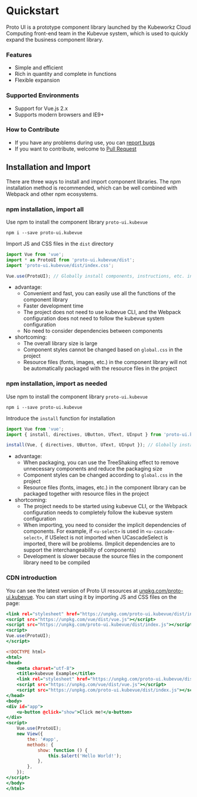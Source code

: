 # Quickstart

Proto UI is a prototype component library launched by the Kubeworkz Cloud Computing front-end team in the Kubevue system, which is used to quickly expand the business component library.

### Features

- Simple and efficient
- Rich in quantity and complete in functions
- Flexible expansion

### Supported Environments

- Support for Vue.js 2.x
- Supports modern browsers and IE9+

### How to Contribute

- If you have any problems during use, you can [report bugs](https://github.com/saashqdev/proto-ui/issues)
- If you want to contribute, welcome to [Pull Request](https://github.com/saashqdev/proto-ui/pulls)

## Installation and Import

There are three ways to install and import component libraries. The npm installation method is recommended, which can be well combined with Webpack and other npm ecosystems.

### npm installation, import all

Use npm to install the component library `proto-ui.kubevue`

``` shell
npm i --save proto-ui.kubevue
```

Import JS and CSS files in the `dist` directory

``` js
import Vue from 'vue';
import * as ProtoUI from 'proto-ui.kubevue/dist';
import 'proto-ui.kubevue/dist/index.css';

Vue.use(ProtoUI); // Globally install components, instructions, etc. in the component library
```

- advantage:
    - Convenient and fast, you can easily use all the functions of the component library
    - Faster development time
    - The project does not need to use kubevue CLI, and the Webpack configuration does not need to follow the kubevue system configuration
    - No need to consider dependencies between components
- shortcoming:
    - The overall library size is large
    - Component styles cannot be changed based on `global.css` in the project
    - Resource files (fonts, images, etc.) in the component library will not be automatically packaged with the resource files in the project

### npm installation, import as needed

Use npm to install the component library `proto-ui.kubevue`

``` shell
npm i --save proto-ui.kubevue
```

Introduce the `install` function for installation

``` js
import Vue from 'vue';
import { install, directives, UButton, UText, UInput } from 'proto-ui.kubevue';

install(Vue, { directives, UButton, UText, UInput }); // Globally install components, directives, etc. in the component library
```

- advantage:
    - When packaging, you can use the TreeShaking effect to remove unnecessary components and reduce the packaging size
    - Component styles can be changed according to `global.css` in the project
    - Resource files (fonts, images, etc.) in the component library can be packaged together with resource files in the project
- shortcoming:
    - The project needs to be started using kubevue CLI, or the Webpack configuration needs to completely follow the kubevue system configuration
    - When importing, you need to consider the implicit dependencies of components. For example, if `<u-select>` is used in `<u-cascade-select>`, if USelect is not imported when UCascadeSelect is imported, there will be problems. (Implicit dependencies are to support the interchangeability of components)
    - Development is slower because the source files in the component library need to be compiled

### CDN introduction

You can see the latest version of Proto UI resources at [unpkg.com/proto-ui.kubevue](https://unpkg.com/proto-ui.kubevue). You can start using it by importing JS and CSS files on the page:

``` htm
<link rel="stylesheet" href="https://unpkg.com/proto-ui.kubevue/dist/index.css">
<script src="https://unpkg.com/vue/dist/vue.js"></script>
<script src="https://unpkg.com/proto-ui.kubevue/dist/index.js"></script>
<script>
Vue.use(ProtoUI);
</script>
```

``` htm
<!DOCTYPE html>
<html>
<head>
    <meta charset="utf-8">
    <title>kubevue Example</title>
    <link rel="stylesheet" href="https://unpkg.com/proto-ui.kubevue/dist/index.css">
    <script src="https://unpkg.com/vue/dist/vue.js"></script>
    <script src="https://unpkg.com/proto-ui.kubevue/dist/index.js"></script>
</head>
<body>
<div id="app">
    <u-button @click="show">Click me!</u-button>
</div>
<script>
    Vue.use(ProtoUI);
    new View({
        the: '#app',
        methods: {
            show: function () {
                this.$alert('Hello World!');
            },
        },
    });
</script>
</body>
</html>
```